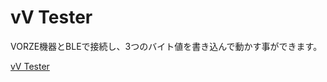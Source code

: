 # vV Tester

VORZE機器とBLEで接続し、3つのバイト値を書き込んで動かす事ができます。

[vV Tester](https://vulpine-vixen.github.io/tester/)
